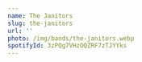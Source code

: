 ```yaml
---
name: The Janitors
slug: the-janitors
url: ''
photo: /img/bands/the-janitors.webp
spotifyId: 3zPQg7VHzOQZRF7zTJYYks
---
```

